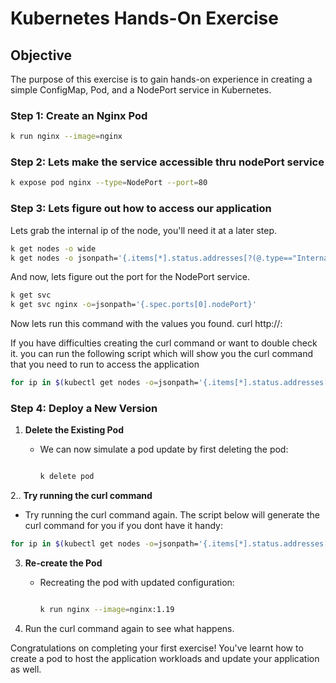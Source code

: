 # Kubernetes Hands-On Exercise

 

## Objective

The purpose of this exercise is to gain hands-on experience in creating a simple ConfigMap, Pod, and a NodePort service in Kubernetes.
 

### Step 1: Create an Nginx Pod


```bash
k run nginx --image=nginx
 ```
 

### Step 2: Lets make the service accessible thru nodePort service

  ```bash
k expose pod nginx --type=NodePort --port=80
  ```

### Step 3: Lets figure out how to access our application

 Lets grab the internal ip of the node, you'll need it at a later step.

 ```bash
k get nodes -o wide
k get nodes -o jsonpath='{.items[*].status.addresses[?(@.type=="InternalIP")].address}'
  ```
 And now, lets figure out the port for the NodePort service.
 ```bash
k get svc
k get svc nginx -o=jsonpath='{.spec.ports[0].nodePort}'
  ```
Now lets run this command with the values you found.
curl http://<node-ip>:<node-port>

If you have difficulties creating the curl command or want to double check it. you can run the following script which will show you the curl command that you need to run to access the application

```bash
for ip in $(kubectl get nodes -o=jsonpath='{.items[*].status.addresses[?(@.type=="InternalIP")].address}'); do port=$(kubectl get svc nginx -o=jsonpath='{.spec.ports[0].nodePort}'); echo "curl http://$ip:$port"; done
```

### Step 4: Deploy a New Version

 

1. **Delete the Existing Pod**

   - We can now simulate a pod update by first deleting the pod:

     ```bash

     k delete pod

     ```

2.. **Try running the curl command**

   - Try running the curl command again.
The script below will generate the curl command for you if you dont have it handy:

 ```bash
for ip in $(kubectl get nodes -o=jsonpath='{.items[*].status.addresses[?(@.type=="InternalIP")].address}'); do port=$(kubectl get svc nginx -o=jsonpath='{.spec.ports[0].nodePort}'); echo "curl http://$ip:$port"; done
```
 

3. **Re-create the Pod**

   - Recreating the pod with updated configuration:

 

     ```bash

     k run nginx --image=nginx:1.19

     ```

 4. Run the curl command again to see what happens.


 

Congratulations on completing your first exercise! You've learnt how to create a pod to host the application workloads and update your application as well.
